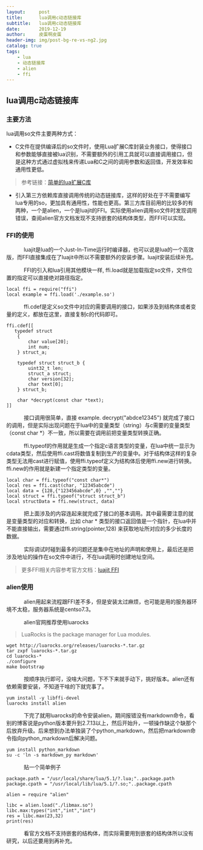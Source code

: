 ```yaml
---
layout:     post
title:      lua调用c动态链接库
subtitle:   lua调用c动态链接库
date:       2019-12-19
author:     皮蛋啊皮蛋
header-img: img/post-bg-re-vs-ng2.jpg
catalog: true
tags:
    - lua
    - 动态链接库
    - alien
    - ffi
---
```


## lua调用c动态链接库

### 主要方法
lua调用so文件主要两种方式：
  
 + C文件在提供编译后的so文件时，使用Lua扩展C库封装业务接口，使得接口和参数能够直接被lua识别，不需要额外的引用工具就可以直接调用接口，但是这种方式通过虚拟栈来传递Lua和C之间的调用参数和返回值，开发效率和通用性更低。  
> 参考链接：[简单的lua扩展C库](https://www.jianshu.com/p/c3c5b7fb9948)

+ 引入第三方依赖库直接调用传统的动态链接库，这样的好处在于不需要编写lua专用的so，更加具有通用性，性能也更高。第三方库目前用的比较多的有两种，一个是alien，一个是luajit的FFI。实际使用alien调用so文件时发现调用错误，查阅alien官方文档发现不支持嵌套的结构体类型，而FFI可以实现。

### FFI的使用

  
&ensp; &ensp;&ensp;&ensp;&ensp;&ensp;luajit是lua的一个Just-In-Time运行时编译器，也可以说是lua的一个高效版，而FFI直接集成在了luajit中所以不需要额外的安装步骤。luajit安装后续补充。
  
 &ensp; &ensp;&ensp;&ensp;&ensp;&ensp;FFI的引入和lua引用其他模块一样, ffi.load就是加载指定so文件，文件位置的指定可以直接绝对路径指定。

```
local ffi = require("ffi")
local example = ffi.load('./example.so')

```
 &ensp; &ensp;&ensp;&ensp;&ensp;&ensp;ffi.cdef是定义so文件中对应的需要调用的接口，如果涉及到结构体或者变量的定义，都放在这里，直接复制c的代码即可。
 
```
ffi.cdef[[
   typedef struct
    {
        char value[20];
        int num;
    } struct_a;

    typedef struct struct_b {
        uint32_t len;
        struct_a struct;
        char version[32];
        char text[0];
    } struct_b;
    
    char *decrypt(const char *text);
]]
```
 &ensp; &ensp;&ensp;&ensp;&ensp;&ensp;接口调用很简单，直接  example. decrypt("abdce12345")  就完成了接口的调用，但是实际出现问题在于lua中的变量类型（string）与c需要的变量类型（const char *）不一致，所以需要在调用前把变量类型转换正确。
 
 &ensp; &ensp;&ensp;&ensp;&ensp;&ensp;ffi.typeof的作用就是生成一个指定c语言类型的变量，在lua中统一显示为cdata类型，然后使用ffi.cast将数值复制到生产的变量中。对于结构体这样的复杂类型无法用cast进行赋值，使用ffi.typeof定义为结构体后使用ffi.new进行转换。ffi.new的作用就是新建一个指定类型的变量。
 
 ```
local char = ffi.typeof("const char*")
local res = ffi.cast(char, "12345abcde")
local data = {128,{"123456abcde",0} ,"",""}
local struct = ffi.typeof("struct struct_b")
local structData = ffi.new(struct, data)

 ```
 
&ensp; &ensp;&ensp;&ensp;&ensp;&ensp;把上面涉及的内容连起来就完成了接口的基本调用。其中最需要注意的就是变量类型的对应和转换，比如 char * 类型的接口返回值是一个指针，在lua中并不能直接输出，需要通过ffi.string(pointer,128) 来获取地址所对应的多少长度的数据。

&ensp; &ensp;&ensp;&ensp;&ensp;&ensp;实际调试时碰到最多的问题还是集中在地址的声明和使用上，最后还是把涉及地址的操作在so文件中进行，不在lua调用时创建地址空间。

>更多FFI相关内容参考官方文档：[luajit FFI](http://luajit.org/ext_ffi_api.html)

### alien使用

&ensp; &ensp;&ensp;&ensp;&ensp;&ensp;alien用起来流程跟FFI差不多，但是安装太过麻烦，也可能是用的服务器环境不太稳，服务器系统是centso7.3。

&ensp; &ensp;&ensp;&ensp;&ensp;&ensp;alien官网推荐使用luarocks
>LuaRocks is the package manager for Lua modules.

```
wget http://luarocks.org/releases/luarocks-*.tar.gz  
tar zxpf luarocks-*.tar.gz  
cd luarocks-* 
./configure
make bootstrap 
```
&ensp; &ensp;&ensp;&ensp;&ensp;&ensp;按顺序执行即可，没啥大问题，下不下来就手动下，挑好版本。alien还有依赖需要安装，不知道干啥的下就完事了。

```
yum install -y libffi-devel
luarocks install alien
```
&ensp; &ensp;&ensp;&ensp;&ensp;&ensp;下完了就用luarocks的命令安装alien，期间报错没有markdown命令，看别的博客说是python版本要升到2.7.13以上，然后开始升，一顿操作缺这个缺那个后放弃升级。后来想到办法单独装了个python\_markdown，然后把markdown命令指向python\_markdown后解决问题。

```
yum install python_markdown
su -c 'ln -s markdown_py markdown'
```
&ensp; &ensp;&ensp;&ensp;&ensp;&ensp;贴一个简单例子

```
package.path = "/usr/local/share/lua/5.1/?.lua;"..package.path
package.cpath = "/usr/local/lib/lua/5.1/?.so;"..package.cpath

alien = require "alien"

libc = alien.load("./libmax.so")
libc.max:types("int","int","int")
res = libc.max(23,32)
print(res)
```

&ensp; &ensp;&ensp;&ensp;&ensp;&ensp;看官方文档不支持嵌套的结构体，而实际需要用到嵌套的结构体所以没有研究，以后还要用到再补充。


 

 





